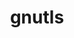 ---
title: "gnutls"
layout: cache
categories: [package, develop-2024-12-22]
meta: {"versions": ["3.8.3"], "compilers": ["gcc@=10.5.0", "gcc@=13.3.0"], "oss": ["centos7", "rhel8"], "platforms": ["linux"], "targets": ["aarch64", "x86_64_v3"], "stacks": ["developer-tools-aarch64-linux-gnu", "developer-tools-x86_64_v3-linux-gnu", "root"], "num_specs": 2, "num_specs_by_stack": {"root": 2, "developer-tools-x86_64_v3-linux-gnu": 1, "developer-tools-aarch64-linux-gnu": 1}}
spec_details: [{"hash": "grvqdwuz546ah2etc24qfaqzzqq3xrqs", "compiler": "gcc@=10.5.0", "versions": ["3.8.3"], "os": "centos7", "platform": "linux", "target": "x86_64_v3", "variants": ["+brotli", "build_system=autotools", "~guile", "+zlib"], "stacks": ["root", "developer-tools-x86_64_v3-linux-gnu"], "size": "-", "tarball": "https://binaries.spack.io/develop-2024-12-22/build_cache/linux-centos7-x86_64_v3/gcc-10.5.0/gnutls-3.8.3/linux-centos7-x86_64_v3-gcc-10.5.0-gnutls-3.8.3-grvqdwuz546ah2etc24qfaqzzqq3xrqs.spack"}, {"hash": "ooy2ameswbehrjurjwdugj7y3w4wo4xo", "compiler": "gcc@=13.3.0", "versions": ["3.8.3"], "os": "rhel8", "platform": "linux", "target": "aarch64", "variants": ["+brotli", "build_system=autotools", "~guile", "+zlib"], "stacks": ["developer-tools-aarch64-linux-gnu", "root"], "size": "-", "tarball": "https://binaries.spack.io/develop-2024-12-22/build_cache/linux-rhel8-aarch64/gcc-13.3.0/gnutls-3.8.3/linux-rhel8-aarch64-gcc-13.3.0-gnutls-3.8.3-ooy2ameswbehrjurjwdugj7y3w4wo4xo.spack"}]
---